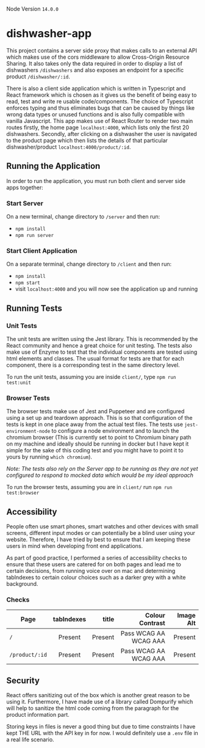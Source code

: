 Node Version
`14.0.0`

# dishwasher-app
This project contains a server side proxy that makes calls to an external API which makes use of the cors middleware to allow Cross-Origin Resource Sharing. It also takes only the data required in order to display a list of dishwashers `/dishwashers` and also exposes an endpoint for a specific product `/dishwasher/:id`.

There is also a client side application which is written in Typescript and React framework which is chosen as it gives us the benefit of being easy to read, test and write re usable code/components. The choice of Typescript enforces typing and thus eliminates bugs that can be caused by things like wrong data types or unused functions and is also fully compatible with vanilla Javascript. This app makes use of React Router to render two main routes firstly, the home page `localhost:4000`, which lists only the first 20 dishwashers. Secondly, after clicking on a dishwasher the user is navigated to the product page which then lists the details of that particular dishwasher/product `localhost:4000/product/:id`.

## Running the Application
In order to run the application, you must run both client and server side apps together: 

### Start Server
On a new terminal, change directory to `/server` and then run:
- `npm install`
- `npm run server`

### Start Client Application
On a separate terminal, change directory to `/client` and then run:
- `npm install`
- `npm start`
- visit `localhost:4000` and you will now see the application up and running

## Running Tests

### Unit Tests
The unit tests are written using the Jest library. This is recommended by the React community and hence a great choice for unit testing. The tests also make use of Enzyme to test that the individual components are tested using html elements and classes. The usual format for tests are that for each component, there is a corresponding test in the same directory level. 

To run the unit tests, assuming you are inside `client/`,  type `npm run test:unit`

### Browser Tests

The browser tests make use of Jest and Puppeteer and are configured using a set up and teardown approach. This is so that configuration of the tests is kept in one place away from the actual test files. The tests use `jest-environment-node` to configure a node environment and to launch the chromium browser (This is currently set to point to Chromium binary path on my machine and ideally should be running in docker but I have kept it simple for the sake of this coding test and you might have to point it to yours by running `which chromium`).

*Note: The tests also rely on the Server app to be running as they are not yet configured to respond to mocked data which would be my ideal approach*

To run the browser tests, assuming you are in `client/` run `npm run test:browser`


## Accessibility
People often use smart phones, smart watches and other devices with small screens, different input modes or can potentially be a blind user using your website. Therefore, I have tried by best to ensure that I am keeping these users in mind when developing front end applications. 

As part of good practice, I performed a series of accessibility checks to ensure that these users are catered for on both pages and lead me to certain decisions, from running voice over on mac and determining tabIndexes to certain colour choices such as a darker grey with a white background. 


### Checks
| Page          | tabIndexes    | title    |   Colour Contrast    | Image Alt |
| ------------- |:-------------:| -----:   |--------------------: |----------:|
| `/`           | Present       |Present   | Pass WCAG AA WCAG AAA|Present    |
| `/product/:id`| Present       |Present   | Pass WCAG AA WCAG AAA|Present    |



## Security
React offers sanitizing out of the box which is another great reason to be using it. Furthermore, I have made use of a library called Dompurify which will help to sanitize the html code coming from the paragraph for the product information part. 

Storing keys in files is never a good thing but due to time constraints I have kept THE URL with the API key in for now. I would definitely use a `.env` file in a real life scenario. 



